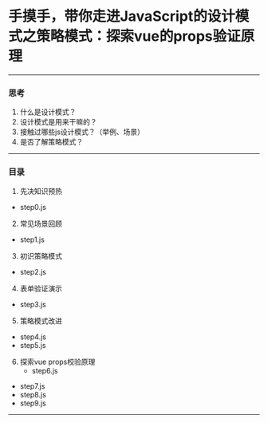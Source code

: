 # 手摸手，带你走进JavaScript的设计模式之策略模式：探索vue的props验证原理

---
### 思考

1. 什么是设计模式？
2. 设计模式是用来干嘛的？
3. 接触过哪些js设计模式？（举例、场景）
4. 是否了解策略模式？

---
### 目录

1. 先决知识预热
  - step0.js
2. 常见场景回顾
  - step1.js
3. 初识策略模式
  - step2.js  
4. 表单验证演示
  - step3.js
5. 策略模式改进
  - step4.js
  - step5.js
6. 探索vue props校验原理
    - step6.js
  - step7.js
  - step8.js
  - step9.js

---
